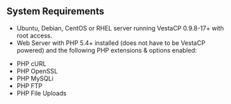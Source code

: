 ## System Requirements
* Ubuntu, Debian, CentOS or RHEL server running VestaCP 0.9.8-17+ with root access.
* Web Server with PHP 5.4+ installed (does not have to be VestaCP powered) and the following PHP extensions & options enabled:
 - PHP cURL
 - PHP OpenSSL
 - PHP MySQLi
 - PHP FTP
 - PHP File Uploads

